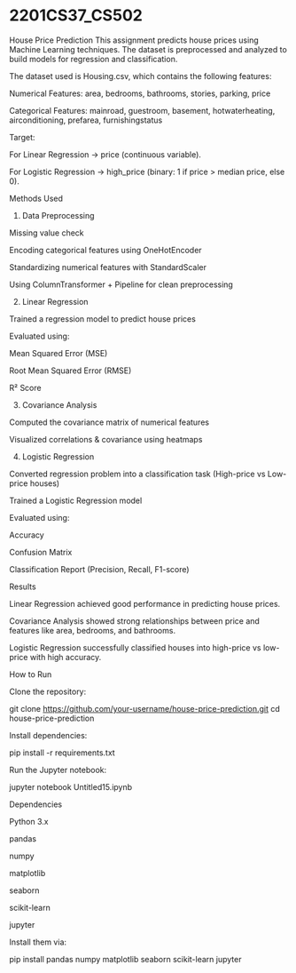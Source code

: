 # 2201CS37_CS502
House Price Prediction
This assignment predicts house prices using Machine Learning techniques. The dataset is preprocessed and analyzed to build models for regression and classification.

The dataset used is Housing.csv, which contains the following features:

Numerical Features: area, bedrooms, bathrooms, stories, parking, price

Categorical Features: mainroad, guestroom, basement, hotwaterheating, airconditioning, prefarea, furnishingstatus

Target:

For Linear Regression → price (continuous variable).

For Logistic Regression → high_price (binary: 1 if price > median price, else 0).

Methods Used
1. Data Preprocessing

Missing value check

Encoding categorical features using OneHotEncoder

Standardizing numerical features with StandardScaler

Using ColumnTransformer + Pipeline for clean preprocessing

2. Linear Regression

Trained a regression model to predict house prices

Evaluated using:

Mean Squared Error (MSE)

Root Mean Squared Error (RMSE)

R² Score

3. Covariance Analysis

Computed the covariance matrix of numerical features

Visualized correlations & covariance using heatmaps

4. Logistic Regression

Converted regression problem into a classification task (High-price vs Low-price houses)

Trained a Logistic Regression model

Evaluated using:

Accuracy

Confusion Matrix

Classification Report (Precision, Recall, F1-score)

Results

Linear Regression achieved good performance in predicting house prices.

Covariance Analysis showed strong relationships between price and features like area, bedrooms, and bathrooms.

Logistic Regression successfully classified houses into high-price vs low-price with high accuracy.


How to Run

Clone the repository:

git clone https://github.com/your-username/house-price-prediction.git
cd house-price-prediction


Install dependencies:

pip install -r requirements.txt


Run the Jupyter notebook:

jupyter notebook Untitled15.ipynb


Dependencies

Python 3.x

pandas

numpy

matplotlib

seaborn

scikit-learn

jupyter

Install them via:

pip install pandas numpy matplotlib seaborn scikit-learn jupyter
